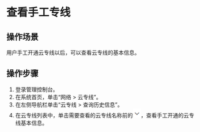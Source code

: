 # 查看手工专线<a name="dc_04_0501"></a>

## 操作场景<a name="section28429791"></a>

用户手工开通云专线以后，可以查看云专线的基本信息。

## 操作步骤<a name="section54541535"></a>

1.  登录管理控制台。
2.  在系统首页，单击“网络 \> 云专线”。
3.  在左侧导航栏单击“云专线 \> 查询历史信息”。
4.  在云专线列表中，单击需要查看的云专线名称前的![](figures/zh-cn_image_0166140265.png)，查看手工开通的云专线基本信息。

